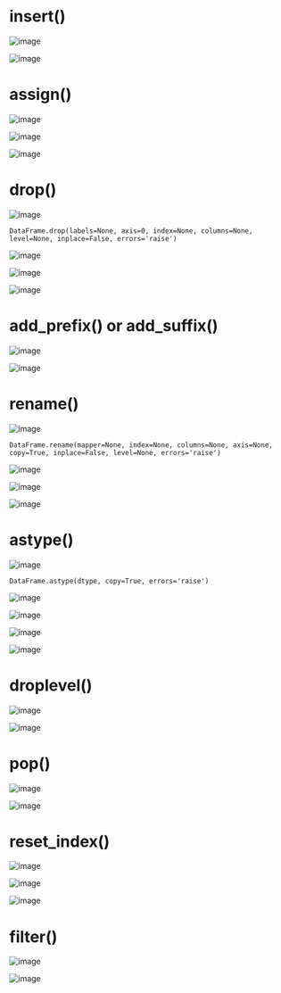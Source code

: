 # insert()

![image](https://user-images.githubusercontent.com/60442877/232367895-badab79b-1b08-48ad-8c2d-be8775fbe0c6.png)

![image](https://user-images.githubusercontent.com/60442877/232368001-eacc490a-5088-4446-b222-9afbccc4879d.png)

# assign()

![image](https://user-images.githubusercontent.com/60442877/232327907-106b7ea6-0aec-4db6-a47c-1d61494c313c.png)

![image](https://user-images.githubusercontent.com/60442877/232327916-aa744a10-6ac6-4352-a869-68c212fccd1a.png)

![image](https://user-images.githubusercontent.com/60442877/232327923-f490b685-674c-49f8-bd9f-888e28a21a3f.png)

# drop()

![image](https://user-images.githubusercontent.com/60442877/232180566-29291716-905d-4ad4-aa5e-6f29523e9489.png)

    DataFrame.drop(labels=None, axis=0, index=None, columns=None, level=None, inplace=False, errors='raise')

![image](https://user-images.githubusercontent.com/60442877/231341535-ae8e49db-1cca-4091-a95c-9dc291728c39.png)

![image](https://user-images.githubusercontent.com/60442877/231340912-fe392756-4584-4768-a5ee-896a7093d244.png)

![image](https://user-images.githubusercontent.com/60442877/231340938-b8728e1f-be1a-4859-b7c1-b7283fe34c8d.png)

# add_prefix() or add_suffix()

![image](https://user-images.githubusercontent.com/60442877/232321186-669a406f-2a3b-4960-a573-7e9d953e37f2.png)

![image](https://user-images.githubusercontent.com/60442877/232321220-fbfe83a4-956d-44ee-80b6-04ed9ca3f4fe.png)

# rename()

![image](https://user-images.githubusercontent.com/60442877/232176994-d9cd036b-6f46-474d-a20d-85094d396982.png)

    DataFrame.rename(mapper=None, index=None, columns=None, axis=None, copy=True, inplace=False, level=None, errors='raise')

![image](https://user-images.githubusercontent.com/60442877/232177091-1b15b9de-e363-4900-913d-b8de5708b2ca.png)

![image](https://user-images.githubusercontent.com/60442877/232177171-bb6eedcf-0ef8-4bee-b595-019cbee06ae1.png)

![image](https://user-images.githubusercontent.com/60442877/232177178-ab1cc955-3c59-41b8-8835-3958a643e0c5.png)


# astype()

![image](https://user-images.githubusercontent.com/60442877/232177473-06feb0fc-6337-4094-9c4a-3722bf6afa09.png)

    DataFrame.astype(dtype, copy=True, errors='raise')

![image](https://user-images.githubusercontent.com/60442877/232177485-aa2adbd1-3735-4152-a36e-79f9883563b1.png)

![image](https://user-images.githubusercontent.com/60442877/232177505-8f2d291e-6383-41c9-8350-11ec38b3b5f8.png)

![image](https://user-images.githubusercontent.com/60442877/232177507-d717c726-fc85-4f14-a0c4-35d0874061fd.png)

![image](https://github.com/yangshiteng/StatQuest-Study-Notes/assets/60442877/2990b0f6-ad12-4486-a4d6-946c2a222576)

# droplevel()

![image](https://user-images.githubusercontent.com/60442877/232644099-fc66e402-7009-4f9f-8a55-4a7f3bf7f79c.png)

![image](https://user-images.githubusercontent.com/60442877/232644419-3107aca4-b331-44d8-a3a1-00f2a704e21a.png)

# pop()

![image](https://user-images.githubusercontent.com/60442877/232660395-c515911a-f6a8-4297-8314-4c9673336cdc.png)

![image](https://user-images.githubusercontent.com/60442877/232660573-13daf650-0915-4b4a-bcf1-689bcc07bb3d.png)

# reset_index()

![image](https://user-images.githubusercontent.com/60442877/232663747-63deccf4-5855-4fbc-8bd2-25fcb1946ebf.png)

![image](https://user-images.githubusercontent.com/60442877/232663781-03f7d91b-f727-4790-83fa-f1d963f60254.png)

![image](https://user-images.githubusercontent.com/60442877/232663798-2afc0e74-d32a-482a-a008-74ac1e325500.png)

# filter()

![image](https://user-images.githubusercontent.com/60442877/232359430-5536ee2f-fd1f-40eb-9466-3a6754e6a75b.png)

![image](https://user-images.githubusercontent.com/60442877/232360255-316203ee-0781-4953-b9cf-0d90d1ded429.png)
